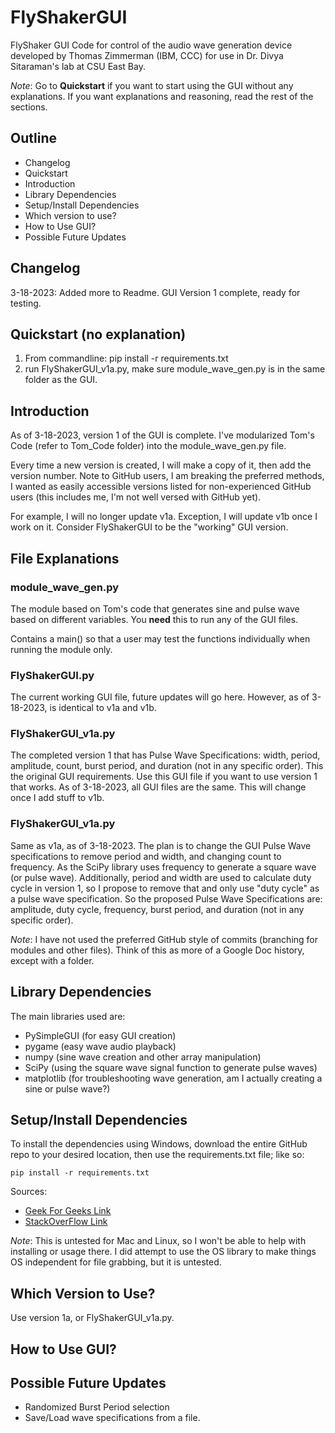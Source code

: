# FlyShakerGUI
FlyShaker GUI Code for control of the audio wave generation device developed
by Thomas Zimmerman (IBM, CCC) for use in Dr. Divya Sitaraman's lab at CSU East Bay.

*Note*: Go to **Quickstart** if you want to start using the GUI without any explanations.
If you want explanations and reasoning, read the rest of the sections.

## Outline
- Changelog
- Quickstart
- Introduction
- Library Dependencies
- Setup/Install Dependencies
- Which version to use?
- How to Use GUI?
- Possible Future Updates

## Changelog
3-18-2023: Added more to Readme. GUI Version 1 complete, ready for testing. 

## Quickstart (no explanation)

1. From commandline: pip install -r requirements.txt
2. run FlyShakerGUI_v1a.py, make sure module_wave_gen.py is in the same folder as the GUI.

## Introduction

As of 3-18-2023, version 1 of the GUI is complete.
I've modularized Tom's Code (refer to Tom_Code folder) into the module_wave_gen.py file.

Every time a new version is created, I will make a copy of it, then add the version number.
Note to GitHub users, I am breaking the preferred methods,
I wanted as easily accessible versions listed for non-experienced GitHub users
(this includes me, I'm not well versed with GitHub yet).

For example, I will no longer update v1a. Exception, I will update v1b once I work on it.
Consider FlyShakerGUI to be the "working" GUI version.

## File Explanations

### module_wave_gen.py
The module based on Tom's code that generates sine and pulse wave
based on different variables. You **need** this to run any of the GUI files.

Contains a main() so that a user may test the functions individually
when running the module only.

### FlyShakerGUI.py
The current working GUI file, future updates will go here.
However, as of 3-18-2023, is identical to v1a and v1b.

### FlyShakerGUI_v1a.py
The completed version 1 that has Pulse Wave Specifications:
width, period, amplitude, count, burst period, and duration (not in any specific order).
This the original GUI requirements. Use this GUI file if you want to use version 1 that works.
As of 3-18-2023, all GUI files are the same. This will change once I add stuff to v1b.

### FlyShakerGUI_v1a.py
Same as v1a, as of 3-18-2023. The plan is to change the GUI Pulse Wave specifications to
remove period and width, and changing count to frequency. As the SciPy library uses
frequency to generate a square wave (or pulse wave). Additionally, period and width are used
to calculate duty cycle in version 1, so I propose to remove that and only use "duty cycle"
as a pulse wave specification. So the proposed Pulse Wave Specifications are:
amplitude, duty cycle, frequency, burst period, and duration (not in any specific order).

*Note*: I have not used the preferred GitHub style of commits
(branching for modules and other files). Think of this as more of a
Google Doc history, except with a folder.

## Library Dependencies

The main libraries used are:
- PySimpleGUI (for easy GUI creation)
- pygame (easy wave audio playback)
- numpy (sine wave creation and other array manipulation)
- SciPy (using the square wave signal function to generate pulse waves)
- matplotlib (for troubleshooting wave generation, am I actually creating a sine or pulse wave?)

## Setup/Install Dependencies

To install the dependencies using Windows,
download the entire GitHub repo to your desired location, then use the requirements.txt file;
like so:

`pip install -r requirements.txt`

Sources:
- [Geek For Geeks Link](https://www.geeksforgeeks.org/how-to-install-python-packages-with-requirements-txt/)
- [StackOverFlow Link](https://stackoverflow.com/questions/66899666/how-to-install-from-requirements-txt)

*Note*: This is untested for Mac and Linux,
so I won't be able to help with installing or usage there.
I did attempt to use the OS library to make things OS independent for file grabbing,
but it is untested.

## Which Version to Use?
Use version 1a, or FlyShakerGUI_v1a.py.

## How to Use GUI?


## Possible Future Updates
- Randomized Burst Period selection
- Save/Load wave specifications from a file.

